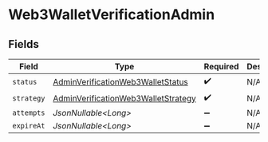 # Web3WalletVerificationAdmin


## Fields

| Field                                                                                                 | Type                                                                                                  | Required                                                                                              | Description                                                                                           |
| ----------------------------------------------------------------------------------------------------- | ----------------------------------------------------------------------------------------------------- | ----------------------------------------------------------------------------------------------------- | ----------------------------------------------------------------------------------------------------- |
| `status`                                                                                              | [AdminVerificationWeb3WalletStatus](../../models/components/AdminVerificationWeb3WalletStatus.md)     | :heavy_check_mark:                                                                                    | N/A                                                                                                   |
| `strategy`                                                                                            | [AdminVerificationWeb3WalletStrategy](../../models/components/AdminVerificationWeb3WalletStrategy.md) | :heavy_check_mark:                                                                                    | N/A                                                                                                   |
| `attempts`                                                                                            | *JsonNullable\<Long>*                                                                                 | :heavy_minus_sign:                                                                                    | N/A                                                                                                   |
| `expireAt`                                                                                            | *JsonNullable\<Long>*                                                                                 | :heavy_minus_sign:                                                                                    | N/A                                                                                                   |
